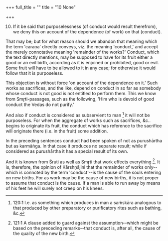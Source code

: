 +++
full_title = ""
title = "10 None"

+++


10. If it be said that purposelessness (of conduct would result therefrom), we deny this on account of the dependence (of work) on that (conduct).

That may be; but for what reason should we abandon that meaning which the term 'caraṇa' directly conveys, viz. the meaning 'conduct,' and accept the merely connotative meaning 'remainder of the works?' Conduct, which the text directly mentions, may be supposed to have for its fruit either a good or an evil birth, according as it is enjoined or prohibited, good or evil. Some fruit will have to be allowed to it in any case; for otherwise it would follow that it is purposeless.

This objection is without force 'on account of the dependence on it.' Such works as sacrifices, and the like, depend on conduct in so far as somebody whose conduct is not good is not entitled to perform them. This we know from Smr̥ti-passages, such as the following, 'Him who is devoid of good conduct the Vedas do not purify.'

And also if conduct is considered as subservient to man [^fn_94] it will not be purposeless. For when the aggregate of works such as sacrifices, &c.. begins to originate its fruit, the conduct which has reference to the sacrifice will originate there (i.e. in the fruit) some addition.

[^fn_94]: 120:1 I.e. as something which produces in man a saṁskāra analogous to that produced by other preparatory or purificatory rites such as bathing, &c.

In the preceding sentences conduct had been spoken of not as purushārtha but as karmāṅga. In that case it produces no separate result; while if considered as purushārtha it has a special result of its own.

 And it is known from Śruti as well as Smr̥ti that work effects everything [^fn_95]. It is, therefore, the opinion of Kārshṇājini that the remainder of works only--which is connoted by the term 'conduct'--is the cause of the souls entering on new births. For as work may be the cause of new births, it is not proper to assume that conduct is the cause. If a man is able to run away by means of his feet he will surely not creep on his knees.

[^fn_95]: 121:1 A clause added to guard against the assumption--which might be based on the preceding remarks--that conduct is, after all, the cause of the quality of the new birth.

